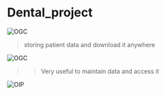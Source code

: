 # Dental_project

![OGC](https://github.com/Adarsh-singh-2002/Dental_project/assets/98600091/5f4548c5-5cca-4a7d-8d78-9688e9ed0a7d)

>storing patient data and download it anywhere

![OGC](https://github.com/Adarsh-singh-2002/Dental_project/assets/98600091/436bcf0b-1321-4d69-8bf3-a9aa335db3e5)

>>Very useful to maintain data and access it 

![OIP](https://github.com/Adarsh-singh-2002/Dental_project/assets/98600091/ff10f99e-a9d5-4421-bff7-ee0735635108)

